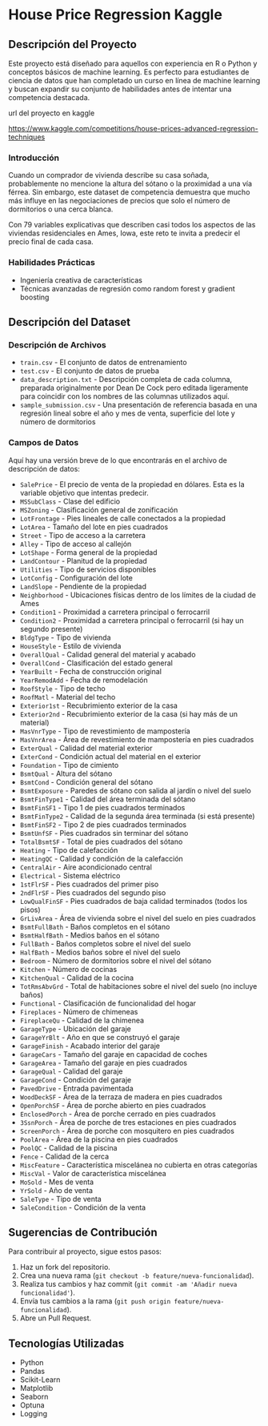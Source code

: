 # House Price Regression Kaggle

## Descripción del Proyecto

Este proyecto está diseñado para aquellos con experiencia en R o Python y conceptos básicos de machine learning. Es perfecto para estudiantes de ciencia de datos que han completado un curso en línea de machine learning y buscan expandir su conjunto de habilidades antes de intentar una competencia destacada.

url del proyecto en kaggle 

https://www.kaggle.com/competitions/house-prices-advanced-regression-techniques

### Introducción

Cuando un comprador de vivienda describe su casa soñada, probablemente no mencione la altura del sótano o la proximidad a una vía férrea. Sin embargo, este dataset de competencia demuestra que mucho más influye en las negociaciones de precios que solo el número de dormitorios o una cerca blanca.

Con 79 variables explicativas que describen casi todos los aspectos de las viviendas residenciales en Ames, Iowa, este reto te invita a predecir el precio final de cada casa.

### Habilidades Prácticas

- Ingeniería creativa de características
- Técnicas avanzadas de regresión como random forest y gradient boosting

## Descripción del Dataset

### Descripción de Archivos

- `train.csv` - El conjunto de datos de entrenamiento
- `test.csv` - El conjunto de datos de prueba
- `data_description.txt` - Descripción completa de cada columna, preparada originalmente por Dean De Cock pero editada ligeramente para coincidir con los nombres de las columnas utilizados aquí.
- `sample_submission.csv` - Una presentación de referencia basada en una regresión lineal sobre el año y mes de venta, superficie del lote y número de dormitorios

### Campos de Datos

Aquí hay una versión breve de lo que encontrarás en el archivo de descripción de datos:

- `SalePrice` - El precio de venta de la propiedad en dólares. Esta es la variable objetivo que intentas predecir.
- `MSSubClass` - Clase del edificio
- `MSZoning` - Clasificación general de zonificación
- `LotFrontage` - Pies lineales de calle conectados a la propiedad
- `LotArea` - Tamaño del lote en pies cuadrados
- `Street` - Tipo de acceso a la carretera
- `Alley` - Tipo de acceso al callejón
- `LotShape` - Forma general de la propiedad
- `LandContour` - Planitud de la propiedad
- `Utilities` - Tipo de servicios disponibles
- `LotConfig` - Configuración del lote
- `LandSlope` - Pendiente de la propiedad
- `Neighborhood` - Ubicaciones físicas dentro de los límites de la ciudad de Ames
- `Condition1` - Proximidad a carretera principal o ferrocarril
- `Condition2` - Proximidad a carretera principal o ferrocarril (si hay un segundo presente)
- `BldgType` - Tipo de vivienda
- `HouseStyle` - Estilo de vivienda
- `OverallQual` - Calidad general del material y acabado
- `OverallCond` - Clasificación del estado general
- `YearBuilt` - Fecha de construcción original
- `YearRemodAdd` - Fecha de remodelación
- `RoofStyle` - Tipo de techo
- `RoofMatl` - Material del techo
- `Exterior1st` - Recubrimiento exterior de la casa
- `Exterior2nd` - Recubrimiento exterior de la casa (si hay más de un material)
- `MasVnrType` - Tipo de revestimiento de mampostería
- `MasVnrArea` - Área de revestimiento de mampostería en pies cuadrados
- `ExterQual` - Calidad del material exterior
- `ExterCond` - Condición actual del material en el exterior
- `Foundation` - Tipo de cimiento
- `BsmtQual` - Altura del sótano
- `BsmtCond` - Condición general del sótano
- `BsmtExposure` - Paredes de sótano con salida al jardín o nivel del suelo
- `BsmtFinType1` - Calidad del área terminada del sótano
- `BsmtFinSF1` - Tipo 1 de pies cuadrados terminados
- `BsmtFinType2` - Calidad de la segunda área terminada (si está presente)
- `BsmtFinSF2` - Tipo 2 de pies cuadrados terminados
- `BsmtUnfSF` - Pies cuadrados sin terminar del sótano
- `TotalBsmtSF` - Total de pies cuadrados del sótano
- `Heating` - Tipo de calefacción
- `HeatingQC` - Calidad y condición de la calefacción
- `CentralAir` - Aire acondicionado central
- `Electrical` - Sistema eléctrico
- `1stFlrSF` - Pies cuadrados del primer piso
- `2ndFlrSF` - Pies cuadrados del segundo piso
- `LowQualFinSF` - Pies cuadrados de baja calidad terminados (todos los pisos)
- `GrLivArea` - Área de vivienda sobre el nivel del suelo en pies cuadrados
- `BsmtFullBath` - Baños completos en el sótano
- `BsmtHalfBath` - Medios baños en el sótano
- `FullBath` - Baños completos sobre el nivel del suelo
- `HalfBath` - Medios baños sobre el nivel del suelo
- `Bedroom` - Número de dormitorios sobre el nivel del sótano
- `Kitchen` - Número de cocinas
- `KitchenQual` - Calidad de la cocina
- `TotRmsAbvGrd` - Total de habitaciones sobre el nivel del suelo (no incluye baños)
- `Functional` - Clasificación de funcionalidad del hogar
- `Fireplaces` - Número de chimeneas
- `FireplaceQu` - Calidad de la chimenea
- `GarageType` - Ubicación del garaje
- `GarageYrBlt` - Año en que se construyó el garaje
- `GarageFinish` - Acabado interior del garaje
- `GarageCars` - Tamaño del garaje en capacidad de coches
- `GarageArea` - Tamaño del garaje en pies cuadrados
- `GarageQual` - Calidad del garaje
- `GarageCond` - Condición del garaje
- `PavedDrive` - Entrada pavimentada
- `WoodDeckSF` - Área de la terraza de madera en pies cuadrados
- `OpenPorchSF` - Área de porche abierto en pies cuadrados
- `EnclosedPorch` - Área de porche cerrado en pies cuadrados
- `3SsnPorch` - Área de porche de tres estaciones en pies cuadrados
- `ScreenPorch` - Área de porche con mosquitero en pies cuadrados
- `PoolArea` - Área de la piscina en pies cuadrados
- `PoolQC` - Calidad de la piscina
- `Fence` - Calidad de la cerca
- `MiscFeature` - Característica miscelánea no cubierta en otras categorías
- `MiscVal` - Valor de característica miscelánea
- `MoSold` - Mes de venta
- `YrSold` - Año de venta
- `SaleType` - Tipo de venta
- `SaleCondition` - Condición de la venta

## Sugerencias de Contribución
Para contribuir al proyecto, sigue estos pasos:

1. Haz un fork del repositorio.
2. Crea una nueva rama (```git checkout -b feature/nueva-funcionalidad```).
3. Realiza tus cambios y haz commit (```git commit -am 'Añadir nueva funcionalidad'```).
4. Envía tus cambios a la rama (```git push origin feature/nueva-funcionalidad```).
5. Abre un Pull Request.
## Tecnologías Utilizadas
- Python
- Pandas
- Scikit-Learn
- Matplotlib
- Seaborn
- Optuna
- Logging

